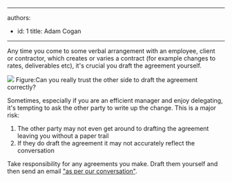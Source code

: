 

---
authors:
  - id: 1
    title: Adam Cogan
---




<span class='intro'> Any time you come to some verbal arrangement with an employee, client or&#160;contractor, which creates or varies a contract&#160;(for example changes to rates, deliverables etc), it's crucial you draft the agreement yourself.
 </span>


  <img border="0" src="/Management/RulesToSuccessfulProjects/PublishingImages/SuccessfulProjects_DraftAgreementYourself.jpg" style="border&#58;0px solid;" class="ms-rteCustom-ImageArea" />
<span class="ms-rteCustom-FigureNormal">Figure&#58;Can you really trust the other side to draft the agreement correctly?</span>
<p>Sometimes, especially if you are an efficient manager and enjoy delegating, it's tempting to ask the other party to write up the change. This is a major risk&#58;</p>
<ol>
    <li>The other party may not even get around to drafting the agreement leaving you without a paper trail</li>
    <li>If they do draft the agreement it may not accurately reflect the conversation</li>
</ol>
<p>Take responsibility for any agreements you make. Draft them yourself and then send an email <a href="/Standards/Communication/RulesToBetterEmail/Pages/PrepareAndConfirm.aspx">&quot;as per our conversation&quot;</a>.</p>
<strong></strong>



